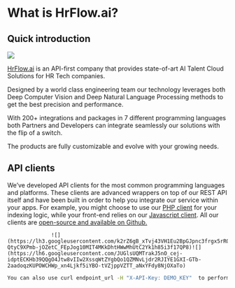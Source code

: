 # What is HrFlow.ai?

## Quick introduction

![](https://lh4.googleusercontent.com/yUykuToiIJ39KfFM__pHadnwYJ4QVTENcfxxSoH5rWtfSEetRHJS3f_BAL0zWGEIU6U0xZzJObU91YsdMg_06nvDVRCkF4y862Xxih_KcgBqiLCXIOQvFBlQfgDUbNtNxfKZdvJmhPg)

[HrFlow.ai](https://hrflow.ai) is an API-first company that provides state-of-art AI Talent Cloud Solutions for HR Tech companies.

Designed by a world class engineering team our technology leverages both Deep Computer Vision and Deep Natural Language Processing methods to get the best precision and performance. 

With 200+ integrations and packages in 7 different programming languages both Partners and Developers can integrate seamlessly our solutions with the flip of a switch.

The products are fully customizable and evolve with your growing needs.

## API clients

We’ve developed API clients for the most common programming languages and platforms. These clients are advanced wrappers on top of our REST API itself and have been built in order to help you integrate our service within your apps. For example, you might choose to use our [PHP client](http://github.com/Riminder/python-riminder-api) for your indexing logic, while your front-end relies on our [Javascript client](http://github.com/Riminder/node-riminder-api). All our clients are [open-source and available on Github.](https://github.com/Riminder)

                  ![](https://lh3.googleusercontent.com/k2rZ6gB_xTvj43VH1Eu2BpGJpnc3frgx5rRQ5gRzqcPm19mTwCu3xlDjxma_UguK8D2elDyjRVsy_LTw-QtyC9XPmb-jOZetC_FEpJog10MIT4MKkDhtHWwMhUtC2Yk1h85i3f17QP8)![](https://lh6.googleusercontent.com/JUGlsUQMTrakJ5nO_cej-idptECKHb39QQgO4Jtw8vIIw2XssqWtZYgbQo1QZMNvLjdr2RJIYE1GXI-GTb-2aadoqzKUPOWCHWp_xn4Ljkf5iYBO-tVZjppVZTT_aNxYFdy8NjOXaTo)

```bash
You can also use curl endpoint_url -H "X-API-Key: DEMO_KEY"  to perform your request.
```

